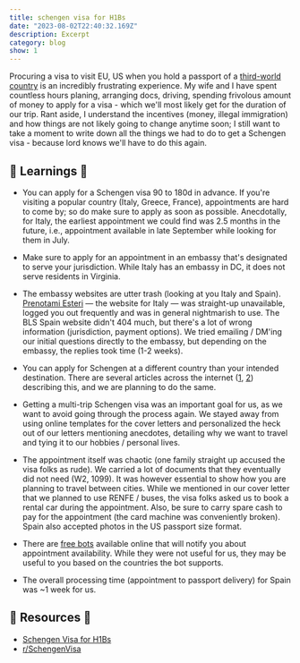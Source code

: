 ```yaml
---
title: schengen visa for H1Bs
date: "2023-08-02T22:40:32.169Z"
description: Excerpt
category: blog
show: 1
---
```


Procuring a visa to visit EU, US when you hold a passport of a [third-world country](https://wisevoter.com/country-rankings/third-world-countries/) is an incredibly frustrating experience. My wife and I have spent countless hours planing, arranging docs, driving, spending frivolous amount of money to apply for a visa - which we'll most likely get for the duration of our trip. Rant aside, I understand the incentives (money, illegal immigration) and how things are not likely going to change anytime soon; I still want to take a moment to write down all the things we had to do to get a Schengen visa - because lord knows we'll have to do this again.

## 🌟 Learnings 🌟

- You can apply for a Schengen visa 90 to 180d in advance. If you're visiting a popular country (Italy, Greece, France), appointments are hard to come by; so do make sure to apply as soon as possible. Anecdotally, for Italy, the earliest appointment we could find was 2.5 months in the future, i.e., appointment available in late September while looking for them in July.

- Make sure to apply for an appointment in an embassy that's designated to serve your jurisdiction. While Italy has an embassy in DC, it does not serve residents in Virginia.

- The embassy websites are utter trash (looking at you Italy and Spain). [Prenotami Esteri](https://prenotami.esteri.it/Home?ReturnUrl=%2fServices) — the website for Italy — was straight-up unavailable, logged you out frequently and was in general nightmarish to use. The BLS Spain website didn't 404 much, but there's a lot of wrong information (jurisdiction, payment options). We tried emailing / DM'ing our initial questions directly to the embassy, but depending on the embassy, the replies took time (1-2 weeks).

- You can apply for Schengen at a different country than your intended destination. There are several articles across the internet ([1](https://www.atlys.com/post/applying-to-schengen-country-im-not-going-to), [2](https://www.tripadvisor.in/ShowTopic-g187147-i14-k11605744-Not_visiting_the_country_that_issued_my_Schengen_visa-Paris_Ile_de_France.html)) describing this, and we are planning to do the same.

- Getting a multi-trip Schengen visa was an important goal for us, as we want to avoid going through the process again. We stayed away from using online templates for the cover letters and personalized the heck out of our letters mentioning anecdotes, detailing why we want to travel and tying it to our hobbies / personal lives. 


- The appointment itself was chaotic (one family straight up accused the visa folks as rude). We carried a lot of documents that they eventually did not need (W2, 1099). It was however essential to show how you are planning to travel between cities. While we mentioned in our cover letter that we planned to use RENFE / buses, the visa folks asked us to book a rental car during the appointment. Also, be sure to carry spare cash to pay for the appointment (the card machine was conveniently broken). Spain also accepted photos in the US passport size format.

- There are [free bots](https://t.me/UKVFSBot) available online that will notify you about appointment availability. While they were not useful for us, they may be useful to you based on the countries the bot supports.

- The overall processing time (appointment to passport delivery) for Spain was ~1 week for us. 


## 🌟 Resources 🌟

- [Schengen Visa for H1Bs](https://www.youtube.com/watch?v=IaH9nDFBUvc&t=145s)
- [r/SchengenVisa](https://www.reddit.com/r/SchengenVisa/)